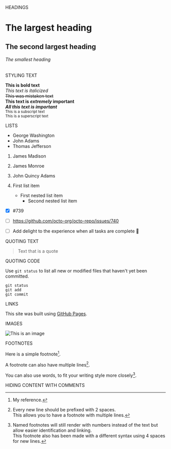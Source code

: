 HEADINGS

# The largest heading
## The second largest heading
###### The smallest heading


STYLING TEXT

**This is bold text**  
*This text is italicized*  
~~This was mistaken text~~  
**This text is _extremely_ important**  
***All this text is important***  
<sub>This is a subscript text</sub>  
<sup>This is a superscript text</sup>  


LISTS

- George Washington
- John Adams
- Thomas Jefferson

1. James Madison
2. James Monroe
3. John Quincy Adams

1. First list item
   - First nested list item
     - Second nested list item

- [x] #739
- [ ] https://github.com/octo-org/octo-repo/issues/740
- [ ] Add delight to the experience when all tasks are complete :tada:


QUOTING TEXT

> Text that is a quote  


QUOTING CODE

Use `git status` to list all new or modified files that haven't yet been committed.  
```
git status
git add
git commit
```


LINKS

This site was built using [GitHub Pages](https://pages.github.com/).  


IMAGES

![This is an image](https://myoctocat.com/assets/images/base-octocat.svg)


FOOTNOTES

Here is a simple footnote[^1].

A footnote can also have multiple lines[^2].  

You can also use words, to fit your writing style more closely[^note].

[^1]: My reference.  
[^2]: Every new line should be prefixed with 2 spaces.    
  This allows you to have a footnote with multiple lines.  
[^note]:
    Named footnotes will still render with numbers instead of the text but allow easier identification and linking.  
    This footnote also has been made with a different syntax using 4 spaces for new lines.


HIDING CONTENT WITH COMMENTS

<!-- This content will not appear in the rendered Markdown -->